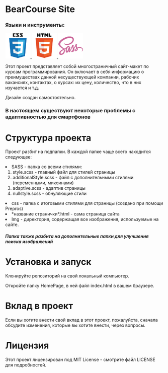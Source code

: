 <h1>BearCourse Site</h1>

<h3 align="left">Языки и инструменты:</h3>
<p align="left"> <a href="https://www.w3schools.com/css/" target="_blank" rel="noreferrer"> <img src="https://raw.githubusercontent.com/devicons/devicon/master/icons/css3/css3-original-wordmark.svg" alt="css3" width="80" height="80"/> </a> <a href="https://www.w3.org/html/" target="_blank" rel="noreferrer"> <img src="https://raw.githubusercontent.com/devicons/devicon/master/icons/html5/html5-original-wordmark.svg" alt="html5" width="80" height="80"/> </a> <a href="https://sass-lang.com" target="_blank" rel="noreferrer"> <img src="https://raw.githubusercontent.com/devicons/devicon/master/icons/sass/sass-original.svg" alt="sass" width="80" height="80"/> </a> </p>

Этот проект представляет собой многостраничный сайт-макет по курсам программирования. Он включает в себя информацию о преимуществах данной несуществующей компании, рабочих вакансиях, контактах, о курсах: их цену, количество, что в них изучается и т.д.
<p>Дизайн создан самостоятельно.</p>
<h3>В настоящем существуют некоторые проблемы с адаптивностью для смартфонов</h3>

<h1>Структура проекта</h1>

Проект разбит на подпапки. В каждой папке чаще всего находится следующее:

<li>SASS - папка со всеми стилями:
<ol><li>style.scss - главный файл для стилей страницы</li>
<li>additionalStyle.scss - файл с дополнительными стилями (переменными, миксинами)</li>
<li>adaptive.scss - адаптив страницы</li>
<li>nullstyle.scss - обнуляющие стили</li></ol>
</li>

<li>css - папка с итоговыми стилями для страницы (создано при помощи Prepros)</li>

<li>*название странички*.html - сама страница сайта</li>

<li>Img - директория, содержащая все изображения, используемые на сайте. <h5>Папка также разбита на дополнительные папки для улучшения поиска изображений</h5></li>

<h1>Установка и запуск</h1>

Клонируйте репозиторий на свой локальный компьютер.

Откройте папку HomePage, в ней файл index.html в вашем браузере.

<h1>Вклад в проект</h1>

Если вы хотите внести свой вклад в этот проект, пожалуйста, сначала обсудите изменения, которые вы хотите внести, через вопросы.

<h1>Лицензия</h1>

Этот проект лицензирован под MIT License - смотрите файл LICENSE для подробностей.
